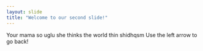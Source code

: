 ```yaml
---
layout: slide
title: "Welcome to our second slide!"
---
```

Your mama so uglu she thinks the world thin shidhqsm
Use the left arrow to go back!
